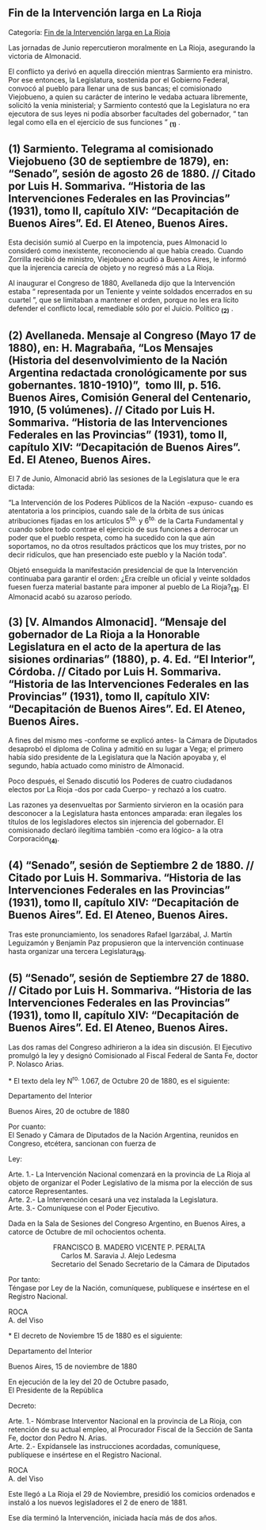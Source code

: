 ## Fin de la Intervención larga en La Rioja

Categoría: [Fin de la Intervención larga en La Rioja](http://descubrircorrientes.com.ar/2012/index.php/4710-corrientes-en-la-familia-argentina-1870-a-la-actualidad/tiempos-de-guerra-civil-1877-1880/intervenciones-a-corrientes-y-buenos-aires/fin-de-la-intervencion-larga-en-la-rioja)

Las jornadas de Junio repercutieron moralmente en La Rioja, asegurando la victoria de Almonacid.

El conflicto ya derivó en aquella dirección mientras Sarmiento era ministro. Por ese entonces, la Legislatura, sostenida por el Gobierno Federal, convocó al pueblo para llenar una de sus bancas; el comisionado Viejobueno, a quien su carácter de interino le vedaba actuara libremente, solicitó la venia ministerial; y Sarmiento contestó que la Legislatura no era ejecutora de sus leyes ni podía absorber facultades del gobernador, “ tan legal como ella en el ejercicio de sus funciones ” <sub><strong><span><span>(1)</span></span></strong></sub> .

## **(1) Sarmiento. Telegrama al comisionado Viejobueno (30 de septiembre de 1879), en: “Senado”, sesión de agosto 26 de 1880. // Citado por Luis H. Sommariva. “Historia de las Intervenciones Federales en las Provincias” (1931), tomo II, capítulo XIV: “Decapitación de Buenos Aires”. Ed. El Ateneo, Buenos Aires.**

Esta decisión sumió al Cuerpo en la impotencia, pues Almonacid lo consideró como inexistente, reconociendo al que había creado. Cuando Zorrilla recibió de ministro, Viejobueno acudió a Buenos Aires, le informó que la injerencia carecía de objeto y no regresó más a La Rioja.

Al inaugurar el Congreso de 1880, Avellaneda dijo que la Intervención estaba “ representada por un Teniente y veinte soldados encerrados en su cuartel ”, que se limitaban a mantener el orden, porque no les era lícito defender el conflicto local, remediable sólo por el Juicio. Político <sub><strong><span><span>(2)</span></span></strong></sub> .

## **(2) Avellaneda. Mensaje al Congreso (Mayo 17 de 1880), en: H. Magrabaña, “Los Mensajes (Historia del desenvolvimiento de la Nación Argentina redactada cronológicamente por sus gobernantes. 1810-1910)”,  tomo III, p. 516. Buenos Aires, Comisión General del Centenario, 1910, (5 volúmenes). // Citado por Luis H. Sommariva. “Historia de las Intervenciones Federales en las Provincias” (1931), tomo II, capítulo XIV: “Decapitación de Buenos Aires”. Ed. El Ateneo, Buenos Aires.**

El 7 de Junio, Almonacid abrió las sesiones de la Legislatura que le era dictada:

“La Intervención de los Poderes Públicos de la Nación -expuso- cuando es atentatoria a los principios, cuando sale de la órbita de sus únicas atribuciones fijadas en los artículos 5<sup>to.</sup> y 6<sup>to.</sup> de la Carta Fundamental y cuando sobre todo contrae el ejercicio de sus funciones a derrocar un poder que el pueblo respeta, como ha sucedido con la que aún soportamos, no da otros resultados prácticos que los muy tristes, por no decir ridículos, que han presenciado este pueblo y la Nación toda”.

Objetó enseguida la manifestación presidencial de que la Intervención continuaba para garantir el orden: ¿Era creíble un oficial y veinte soldados fuesen fuerza material bastante para imponer al pueblo de La Rioja?<sub><strong>(3)</strong></sub>. El Almonacid acabó su azaroso período.

## **(3) \[V. Almandos Almonacid\]. “Mensaje del gobernador de La Rioja a la Honorable Legislatura en el acto de la apertura de las sisiones ordinarias” (1880), p. 4. Ed. “El Interior”, Córdoba. // Citado por Luis H. Sommariva. “Historia de las Intervenciones Federales en las Provincias” (1931), tomo II, capítulo XIV: “Decapitación de Buenos Aires”. Ed. El Ateneo, Buenos Aires.**

A fines del mismo mes -conforme se explicó antes- la Cámara de Diputados desaprobó el diploma de Colina y admitió en su lugar a Vega; el primero había sido presidente de la Legislatura que la Nación apoyaba y, el segundo, había actuado como ministro de Almonacid.

Poco después, el Senado discutió los Poderes de cuatro ciudadanos electos por La Rioja -dos por cada Cuerpo- y rechazó a los cuatro.

Las razones ya desenvueltas por Sarmiento sirvieron en la ocasión para desconocer a la Legislatura hasta entonces amparada: eran ilegales los títulos de los legisladores electos sin injerencia del gobernador. El comisionado declaró ilegítima también -como era lógico- a la otra Corporación<sub><strong>(4)</strong></sub>.

## (4) “Senado”, sesión de Septiembre 2 de 1880. // Citado por Luis H. Sommariva. “Historia de las Intervenciones Federales en las Provincias” (1931), tomo II, capítulo XIV: “Decapitación de Buenos Aires”. Ed. El Ateneo, Buenos Aires.

Tras este pronunciamiento, los senadores Rafael Igarzábal, J. Martín Leguizamón y Benjamín Paz propusieron que la intervención continuase hasta organizar una tercera Legislatura<sub><strong>(5)</strong></sub>.

## **(5) “Senado”, sesión de Septiembre 27 de 1880. // Citado por Luis H. Sommariva. “Historia de las Intervenciones Federales en las Provincias” (1931), tomo II, capítulo XIV: “Decapitación de Buenos Aires”. Ed. El Ateneo, Buenos Aires.**

Las dos ramas del Congreso adhirieron a la idea sin discusión. El Ejecutivo promulgó la ley y designó Comisionado al Fiscal Federal de Santa Fe, doctor P. Nolasco Arias.

\* El texto dela ley N<sup>ro.</sup> 1.067, de Octubre 20 de 1880, es el siguiente:

Departamento del Interior

Buenos Aires, 20 de octubre de 1880

Por cuanto:  
El Senado y Cámara de Diputados de la Nación Argentina, reunidos en Congreso, etcétera, sancionan con fuerza de

Ley:

Arte. 1.- La Intervención Nacional comenzará en la provincia de La Rioja al objeto de organizar el Poder Legislativo de la misma por la elección de sus catorce Representantes.  
Arte. 2.- La Intervención cesará una vez instalada la Legislatura.  
Arte. 3.- Comuníquese con el Poder Ejecutivo.

Dada en la Sala de Sesiones del Congreso Argentino, en Buenos Aires, a catorce de Octubre de mil ochocientos ochenta.

                       FRANCISCO B. MADERO VICENTE P. PERALTA  
                           Carlos M. Saravia J. Alejo Ledesma  
                      Secretario del Senado Secretario de la Cámara de Diputados

Por tanto:  
Téngase por Ley de la Nación, comuníquese, publíquese e insértese en el Registro Nacional.

ROCA  
A. del Viso

\* El decreto de Noviembre 15 de 1880 es el siguiente:

Departamento del Interior

Buenos Aires, 15 de noviembre de 1880

En ejecución de la ley del 20 de Octubre pasado,  
El Presidente de la República

Decreto:

Arte. 1.- Nómbrase Interventor Nacional en la provincia de La Rioja, con retención de su actual empleo, al Procurador Fiscal de la Sección de Santa Fe, doctor don Pedro N. Arias.  
Arte. 2.- Expídansele las instrucciones acordadas, comuníquese, publíquese e insértese en el Registro Nacional.

ROCA  
A. del Viso

Este llegó a La Rioja el 29 de Noviembre, presidió los comicios ordenados e instaló a los nuevos legisladores el 2 de enero de 1881.

Ese día terminó la Intervención, iniciada hacía más de dos años.